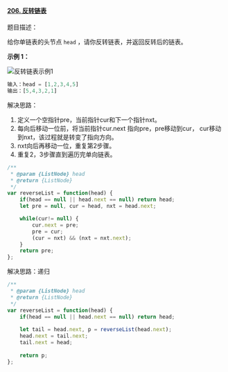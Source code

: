 #### [206. 反转链表](https://leetcode-cn.com/problems/reverse-linked-list/)

题目描述：

给你单链表的头节点 `head` ，请你反转链表，并返回反转后的链表。

**示例 1：**

![反转链表示例1](G:\frontend-studynotes\images\反转链表示例1.jpg)

```js
输入：head = [1,2,3,4,5]
输出：[5,4,3,2,1]
```



解决思路：

1. 定义一个空指针pre，当前指针cur和下一个指针nxt。
2. 每向后移动一位前，将当前指针cur.next 指向pre，pre移动到cur， cur移动到nxt，该过程就是转变了指向方向。
3. nxt向后再移动一位，重复第2步骤。
4. 重复2，3步骤直到遍历完单向链表。

```js
/**
 * @param {ListNode} head
 * @return {ListNode}
 */
var reverseList = function(head) {
    if(head == null || head.next == null) return head;
    let pre = null, cur = head, nxt = head.next;

    while(cur!= null) {
        cur.next = pre;
        pre = cur;
        (cur = nxt) && (nxt = nxt.next);
    }
    return pre;
};
```



解决思路：递归



```js
/**
 * @param {ListNode} head
 * @return {ListNode}
 */
var reverseList = function(head) {
    if(head == null || head.next == null) return head;
    
    let tail = head.next, p = reverseList(head.next);
    head.next = tail.next;
    tail.next = head;
    
    return p;
};
```

